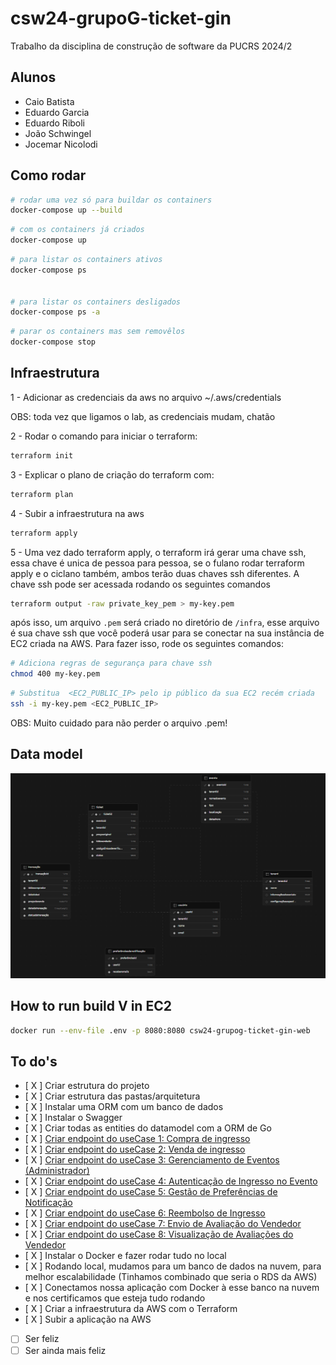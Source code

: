# csw24-grupoG-ticket-gin

Trabalho da disciplina de construção de software da PUCRS 2024/2

## Alunos

- Caio Batista
- Eduardo Garcia
- Eduardo Riboli
- João Schwingel
- Jocemar Nicolodi

## Como rodar

```bash
# rodar uma vez só para buildar os containers
docker-compose up --build
```

```bash
# com os containers já criados
docker-compose up
```

```bash
# para listar os containers ativos
docker-compose ps


# para listar os containers desligados
docker-compose ps -a
```

```bash
# parar os containers mas sem removêlos
docker-compose stop
```

## Infraestrutura

1 - Adicionar as credenciais da aws no arquivo ~/.aws/credentials

OBS: toda vez que ligamos o lab, as credenciais mudam, chatão

2 - Rodar o comando para iniciar o terraform:

```bash
terraform init
```

3 - Explicar o plano de criação do terraform com:

```bash
terraform plan
```

4 - Subir a infraestrutura na aws

```bash
terraform apply
```

5 - Uma vez dado terraform apply, o terraform irá gerar uma chave ssh, essa chave é unica de pessoa para pessoa, se o fulano rodar terraform apply e o ciclano também, ambos terão duas chaves ssh diferentes. A chave ssh pode ser acessada rodando os seguintes comandos

```bash
terraform output -raw private_key_pem > my-key.pem
```

após isso, um arquivo `.pem` será criado no diretório de `/infra`, esse arquivo é sua chave ssh que você poderá usar para se conectar na sua instância de EC2 criada na AWS. Para fazer isso, rode os seguintes comandos:

```bash
# Adiciona regras de segurança para chave ssh
chmod 400 my-key.pem
```

```bash
# Substitua  <EC2_PUBLIC_IP> pelo ip público da sua EC2 recém criada
ssh -i my-key.pem <EC2_PUBLIC_IP>
```

OBS: Muito cuidado para não perder o arquivo .pem!

## Data model

![Diagrama do banco de dados](./assets/DB_diagram.png)

## How to run build V in EC2

```bash
docker run --env-file .env -p 8080:8080 csw24-grupog-ticket-gin-web
```

## To do's

- [ X ] Criar estrutura do projeto
- [ X ] Criar estrutura das pastas/arquitetura
- [ X ] Instalar uma ORM com um banco de dados
- [ X ] Instalar o Swagger
- [ X ] Criar todas as entities do datamodel com a ORM de Go
- [ X ] [Criar endpoint do useCase 1: Compra de ingresso](https://github.com/tecmx/csw242-system-docs/blob/main/UseCases.md#1-compra-de-ingresso) 
- [ X ] [Criar endpoint do useCase 2: Venda de ingresso](https://github.com/tecmx/csw242-system-docs/blob/main/UseCases.md#2-venda-de-ingresso)
- [ X ] [Criar endpoint do useCase 3: Gerenciamento de Eventos (Administrador)](https://github.com/tecmx/csw242-system-docs/blob/main/UseCases.md#3-gerenciamento-de-eventos-administrador)
- [ X ] [Criar endpoint do useCase 4: Autenticação de Ingresso no Evento](https://github.com/tecmx/csw242-system-docs/blob/main/UseCases.md#4-autentica%C3%A7%C3%A3o-de-ingresso-no-evento)
- [ X ] [Criar endpoint do useCase 5: Gestão de Preferências de Notificação](https://github.com/tecmx/csw242-system-docs/blob/main/UseCases.md#5-gest%C3%A3o-de-prefer%C3%AAncias-de-notifica%C3%A7%C3%A3o)
- [ X ] [Criar endpoint do useCase 6: Reembolso de Ingresso](https://github.com/tecmx/csw242-system-docs/blob/main/UseCases.md#6-reembolso-de-ingresso)
- [ X ] [Criar endpoint do useCase 7: Envio de Avaliação do Vendedor](https://github.com/tecmx/csw242-system-docs/blob/main/UseCases.md#7-envio-de-avalia%C3%A7%C3%A3o-do-vendedor)
- [ X ] [Criar endpoint do useCase 8: Visualização de Avaliações do Vendedor](https://github.com/tecmx/csw242-system-docs/blob/main/UseCases.md#8-visualiza%C3%A7%C3%A3o-de-avalia%C3%A7%C3%B5es-do-vendedor)
- [ X ] Instalar o Docker e fazer rodar tudo no local
- [ X ] Rodando local, mudamos para um banco de dados na nuvem, para melhor escalabilidade (Tinhamos combinado que seria o RDS da AWS)
- [ X ] Conectamos nossa aplicação com Docker à esse banco na nuvem e nos certificamos que esteja tudo rodando 
- [ X ] Criar a infraestrutura da AWS com o Terraform
- [ X ] Subir a aplicação na AWS
- [  ] Ser feliz
- [  ] Ser ainda mais feliz